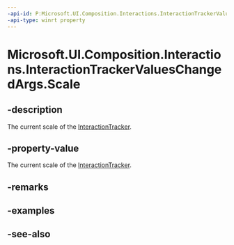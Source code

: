 ```yaml
---
-api-id: P:Microsoft.UI.Composition.Interactions.InteractionTrackerValuesChangedArgs.Scale
-api-type: winrt property
---
```


<!-- Property syntax
public float Scale { get; }
-->

# Microsoft.UI.Composition.Interactions.InteractionTrackerValuesChangedArgs.Scale

## -description
The current scale of the [InteractionTracker](interactiontracker.md).

## -property-value
The current scale of the [InteractionTracker](interactiontracker.md).

## -remarks

## -examples

## -see-also
